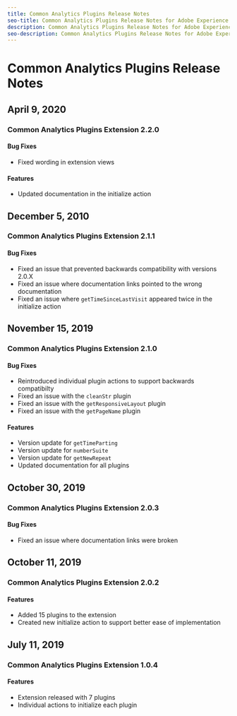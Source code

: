 ```yaml
---
title: Common Analytics Plugins Release Notes
seo-title: Common Analytics Plugins Release Notes for Adobe Experience Platform Launch
description: Common Analytics Plugins Release Notes for Adobe Experience Platform Launch
seo-description: Common Analytics Plugins Release Notes for Adobe Experience Platform Launch
---
```


# Common Analytics Plugins Release Notes

## April 9, 2020

### Common Analytics Plugins Extension 2.2.0

#### Bug Fixes

* Fixed wording in extension views

#### Features

* Updated documentation in the initialize action

## December 5, 2010

### Common Analytics Plugins Extension 2.1.1

#### Bug Fixes

* Fixed an issue that prevented backwards compatibility with versions 2.0.X
* Fixed an issue where documentation links pointed to the wrong documentation
* Fixed an issue where `getTimeSinceLastVisit` appeared twice in the initialize action

## November 15, 2019

### Common Analytics Plugins Extension 2.1.0

#### Bug Fixes

* Reintroduced individual plugin actions to support backwards compatibilty
* Fixed an issue with the `cleanStr` plugin
* Fixed an issue with the `getResponsiveLayout` plugin
* Fixed an issue with the `getPageName` plugin

#### Features

* Version update for `getTimeParting`
* Version update for `numberSuite`
* Version update for `getNewRepeat`
* Updated documentation for all plugins

## October 30, 2019

### Common Analytics Plugins Extension 2.0.3

#### Bug Fixes

* Fixed an issue where documentation links were broken

## October 11, 2019

### Common Analytics Plugins Extension 2.0.2

#### Features

* Added 15 plugins to the extension
* Created new initialize action to support better ease of implementation

## July 11, 2019

### Common Analytics Plugins Extension 1.0.4

#### Features

* Extension released with 7 plugins
* Individual actions to initialize each plugin
